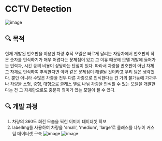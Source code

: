 # CCTV Detection
![image](https://github.com/kimsoheegh/cctv-detection/assets/91236577/b6abc81b-4161-43d6-a9f2-ae6bbe651f04)

## :mag: 목적
현재 개발된 번호판을 이용한 차량 추적 모델은 빠르게 달리는 자동차에서 번호판의 작은 숫자를 인식하기가 매우 어렵다는 문제점이 있고 그 이유 때문에 모델 개발에 들어가는 인력과, 시간 등의 비용이 상당하는 단점이 있다. 따라서 차량을 번호판이 아닌 차체 그 자체로 인식하여 추적한다면 이와 같은 문제점이 해결될 것이라고 우리 팀은 생각했다. 뿐만 아니라 수많은 차종을 전부 다른 차종으로 인식한다는 건 거의 불가능에 가까우나 차량을 소형, 중형, 대형으로 클래스 별로 나눠 차종을 인식할 수 있는 모델을 개발한다는 건 그 자체만으로도 충분히 의미가 있는 모델이 될 수 있다.

## :mag: 개발 과정
1. 차량의 360도 회전 모습을 찍힌 이미지 데이터셋 확보
2. labelImg를 사용하여 차량을 'small', 'medium', 'large'로 클래스를 나누어 커스텀 데이터셋 구축
![image](https://github.com/kimsoheegh/cctv-detection/assets/91236577/bc9cd06e-2ea3-4a80-a2c2-84d85b8061bc)
![image](https://github.com/kimsoheegh/cctv-detection/assets/91236577/fa45c860-d042-4c19-b771-6eda408c37e5)
